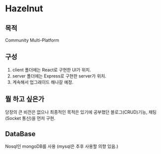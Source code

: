 # Hazelnut

## 목적

Community Multi-Platform

## 구성

1. client 폴더에는 React로 구현한 UI가 위치.
2. server 폴더에는 Express로 구현한 server가 위치.
3. 계속해서 업그래이드 해나갈 예정.

## 뭘 하고 싶은가

당장의 큰 비전은 없으나 최종적인 목적은 있기에 공부했던
블로그(CRUD)기능, 채팅(Socket 통신)을 먼저 구현.

## DataBase

Nosql인 mongoDB를 사용
(mysql은 추후 사용할 의향 있음.)
